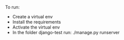 To run:
- Create a virtual env
- Install the requirements
- Activate the virtual env
- In the folder django-test run:
	./manage.py runserver
